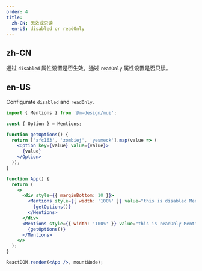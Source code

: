 ```yaml
---
order: 4
title:
  zh-CN: 无效或只读
  en-US: disabled or readOnly
---
```


## zh-CN

通过 `disabled` 属性设置是否生效。通过 `readOnly` 属性设置是否只读。

## en-US

Configurate `disabled` and `readOnly`.

```jsx
import { Mentions } from '@m-design/mui';

const { Option } = Mentions;

function getOptions() {
  return ['afc163', 'zombiej', 'yesmeck'].map(value => (
    <Option key={value} value={value}>
      {value}
    </Option>
  ));
}

function App() {
  return (
    <>
      <div style={{ marginBottom: 10 }}>
        <Mentions style={{ width: '100%' }} value="this is disabled Mentions" disabled>
          {getOptions()}
        </Mentions>
      </div>
      <Mentions style={{ width: '100%' }} value="this is readOnly Mentions" readOnly>
        {getOptions()}
      </Mentions>
    </>
  );
}

ReactDOM.render(<App />, mountNode);
```
